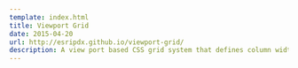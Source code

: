 ```yaml
---
template: index.html
title: Viewport Grid
date: 2015-04-20
url: http://esripdx.github.io/viewport-grid/
description: A view port based CSS grid system that defines column widths as a set percentage of the screen rather the width of a container. Viewport Grid puts less columns on small screen, and more columns on large screens. A column becomes a standard unit of measurement, creating a constant and abstracted grid system that stands behind the content of a page rather than within it.
---
```



